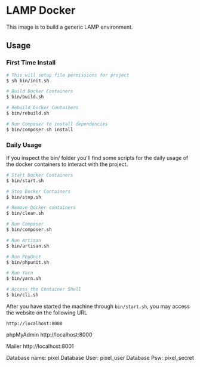 # LAMP Docker
This image is to build a generic LAMP environment.

## Usage

### First Time Install
```bash
# This will setup file permissions for project
$ sh bin/init.sh

# Build Docker Containers
$ bin/build.sh

# Rebuild Docker Containers
$ bin/rebuild.sh

# Run Composer to install dependencies
$ bin/composer.sh install

```

### Daily Usage
If you inspect the bin/ folder you'll find some scripts for the daily usage of the docker containers to interact with the project.
```bash
# Start Docker Containers
$ bin/start.sh

# Stop Docker Containers
$ bin/stop.sh

# Remove Docker containers
$ bin/clean.sh

# Run Composer
$ bin/composer.sh

# Run Artisan
$ bin/artisan.sh

# Run PhpUnit
$ bin/phpunit.sh

# Run Yarn
$ bin/yarn.sh

# Access the Container Shell
$ bin/cli.sh

```

After you have started the machine through `bin/start.sh`, you may access the website on the following URL

```
http://localhost:8080
```
phpMyAdmin
http://localhost:8000


Mailer
http://localhost:8001

Database name: pixel
Database User: pixel_user
Database Psw: pixel_secret

